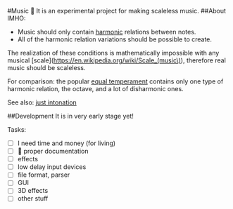#Music
:construction: It is an experimental project for making scaleless music.
##About
IMHO:
* Music should only contain [harmonic](https://en.wikipedia.org/wiki/Harmony) relations between notes.
* All of the harmonic relation variations should be possible to create.

The realization of these conditions is mathematically impossible with any musical [scale](https://en.wikipedia.org/wiki/Scale_(music\)), therefore real music should be scaleless.

For comparison: the popular [equal temperament](https://en.wikipedia.org/wiki/Equal_temperament) contains only one type of harmonic relation, the octave, and a lot of disharmonic ones.

See also: [just intonation](https://en.wikipedia.org/wiki/Just_intonation)

##Development
It is in very early stage yet!

Tasks:
- [ ] I need time and money (for living)
- [ ] :book: proper documentation
- [ ] effects
- [ ] low delay input devices
- [ ] file format, parser
- [ ] GUI
- [ ] 3D effects
- [ ] other stuff
